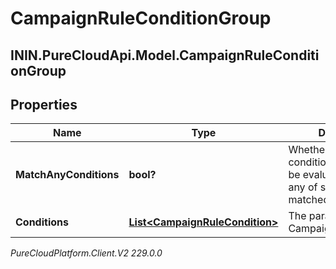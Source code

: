 # CampaignRuleConditionGroup

## ININ.PureCloudApi.Model.CampaignRuleConditionGroup

## Properties

|Name | Type | Description | Notes|
|------------ | ------------- | ------------- | -------------|
| **MatchAnyConditions** | **bool?** | Whether or not this condition group should be evaluated as true if any of sub conditions is matched | |
| **Conditions** | [**List&lt;CampaignRuleCondition&gt;**](CampaignRuleCondition) | The parameters for the CampaignRuleCondition. | |



_PureCloudPlatform.Client.V2 229.0.0_
